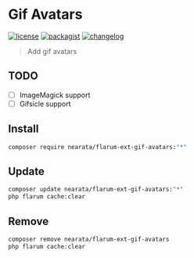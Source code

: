 # Gif Avatars

[![license](https://img.shields.io/github/license/nearata/flarum-ext-gif-avatars?style=flat)](https://github.com/Nearata/flarum-ext-gif-avatars/blob/main/UNLICENSE)
[![packagist](https://img.shields.io/packagist/v/nearata/flarum-ext-gif-avatars?style=flat)](https://packagist.org/packages/nearata/flarum-ext-gif-avatars)
[![changelog](https://img.shields.io/github/release-date/nearata/flarum-ext-gif-avatars?label=last%20release%20date)](https://github.com/Nearata/flarum-ext-gif-avatars/blob/main/CHANGELOG.md)

> Add gif avatars

## TODO

- [ ] ImageMagick support
- [ ] Gifsicle support

## Install

```sh
composer require nearata/flarum-ext-gif-avatars:"*"
```

## Update

```sh
composer update nearata/flarum-ext-gif-avatars:"*"
php flarum cache:clear
```

## Remove

```sh
composer remove nearata/flarum-ext-gif-avatars
php flarum cache:clear
```
